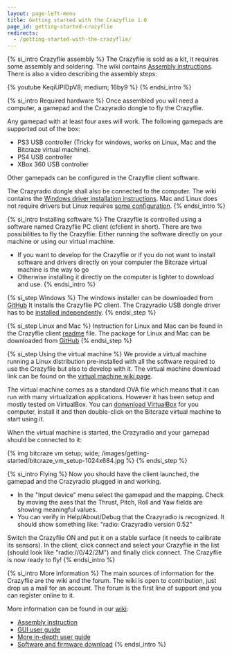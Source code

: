 ```yaml
---
layout: page-left-menu
title: Getting started with the Crazyflie 1.0
page_id: getting-started-crazyflie
redirects:
  - /getting-started-with-the-crazyflie/
---
```


{% si_intro Crazyflie assembly %}
The Crazyflie is sold as a kit, it requires some assembly and soldering. The
wiki contains [Assembly instructions](//wiki.bitcraze.io/projects:crazyflie:mechanics:assembly).
There is also a video describing the assembly steps:

{% youtube KeqiUPIDpV8; medium; 16by9 %}
{% endsi_intro %}


{% si_intro Required hardware %}
Once assembled you will need a computer, a gamepad and the Crazyradio dongle to fly the Crazyflie.

Any gamepad with at least four axes will work. The following gamepads are supported out of the box:

* PS3 USB controller (Tricky for windows, works on Linux, Mac and the Bitcraze virtual machine).
* PS4 USB controller
* XBox 360 USB controller

Other gamepads can be configured in the Crazyflie client software.

The Crazyradio dongle shall also be connected to the computer. The wiki
contains the [Windows driver installation instructions](//wiki.bitcraze.io/doc:crazyradio:install_windows_zadig).
Mac and Linux does not require drivers but Linux requires
[some configuration](//wiki.bitcraze.io/projects:virtualmachine:create_vm?s[]=udev#adding_udev_rules_for_crazyradio).
{% endsi_intro %}


{% si_intro Installing software %}
The Crazyflie is controlled using a software named Crazyflie PC client
(cfclient in short). There are two possibilities to fly the Crazyflie: Either
running the software directly on your machine or using our virtual machine.

* If you want to develop for the Crazyflie or if you do not want to install software and drivers directly on your computer the Bitcraze virtual machine is the way to go
* Otherwise installing it directly on the computer is lighter to download and use.
{% endsi_intro %}


{% si_step Windows %}
The windows installer can be downloaded from
[GitHub](https://github.com/bitcraze/crazyflie-clients-python/releases)
It installs the Crazyflie PC client. The Crazyradio USB dongle driver has to be
[installed independently](//wiki.bitcraze.io/doc:crazyradio:install_windows_zadig).
{% endsi_step %}


{% si_step Linux and Mac %}
Instruction for Linux and Mac can be found in the Crazyflie client
[readme](https://github.com/bitcraze/crazyflie-clients-python/blob/master/README.md)
file. The package for Linux and Mac can be downloaded from
[GitHub](https://github.com/bitcraze/crazyflie-clients-python/releases)
{% endsi_step %}


{% si_step Using the virtual machine %}
We provide a virtual machine running a Linux distribution pre-installed with
all the software required to use the Crazyflie but also to develop with it. The
virtual machine download link can be found on the
[virtual machine wiki page](//wiki.bitcraze.io/projects:virtualmachine:index).

The virtual machine comes as a standard OVA file which means that it can run
with many virtualization applications. However it has been setup and mostly tested
on VirtualBox. You can
[donwnload VirtualBox](https://www.virtualbox.org/wiki/Downloads)
for you computer, install it and then double-click on the Bitcraze virtual
machine to start using it.

When the virtual machine is started, the Crazyradio and your gamepad should be
connected to it:

{% img bitcraze vm setup; wide; /images/getting-started/bitcraze_vm_setup-1024x684.jpg %}
{% endsi_step %}



{% si_intro Flying %}
Now you should have the client launched, the gamepad and the Crazyradio
plugged in and working.

* In the "Input device" menu select the gamepad and the mapping. Check by moving the axes that the Thrust, Pitch, Roll and Yaw fields are showing meaningful values.
* You can verify in Help/About/Debug that the Crazyradio is recognized. It should show something like: "radio: Crazyradio version 0.52"

Switch the Crazyflie ON and put it on a stable surface (it needs to calibrate
its sensors). In the client, click connect and select your Crazyflie in the
list (should look like "radio://0/42/2M") and finally click connect. The
Crazyflie is now ready to fly!
{% endsi_intro %}


{% si_intro More information %}
The main sources of information for the Crazyflie are the wiki and the forum.
The wiki is open to contribution, just drop us a mail for an account. The forum
is the first line of support and you can register online to it.

More information can be found in our [wiki](//wiki.bitcraze.io):

* [Assembly instruction](//wiki.bitcraze.io/projects:crazyflie:mechanics:assembly)
* [GUI user guide](//wiki.bitcraze.io/doc:crazyflie:client:pycfclient:index)
* [More in-depth user guide](//wiki.bitcraze.io/projects:crazyflie:userguide:index)
* [Software and firmware download](//wiki.bitcraze.io/misc:downloads:index)
{% endsi_intro %}

